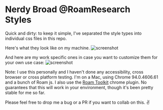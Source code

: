 # Nerdy Broad @RoamResearch Styles

Quick and dirty: to keep it simple, I've separated the style types into individual css files in this repo.

Here's what they look like on my machine.
![screenshot](https://github.com/lisaross/roamstyles/blob/main/img/customstyles.png?raw=true)

And here are my work specific ones in case you want to customize them for your own use case:
![screenshot](https://github.com/lisaross/roamstyles/blob/main/img/workspecific.png?raw=true)

Note: I use this personally and I haven't done any accessibility, cross browser or cross platform testing. I'm on a Mac, using Chrome 94.0.4606.61 and a bunch of Roam js. I also use the [Roam Toolkit](https://chrome.google.com/webstore/detail/roam-toolkit/ebckolanhdjilblnkcgcgifaikppnhba) chrome plugin. No guarantees that this will work in your environment, though it's been pretty stable for me so far.

Please feel free to drop me a bug or a PR if you want to collab on this. ✌️
